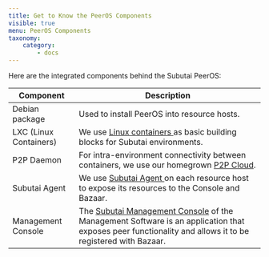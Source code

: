 ```yaml
---
title: Get to Know the PeerOS Components
visible: true
menu: PeerOS Components
taxonomy:
    category:
        - docs
---
```


Here are the integrated components behind the Subutai PeerOS:

|Component|Description|
|--------------|-------------------------------------------|
|Debian package|Used to install PeerOS into resource hosts.|
|LXC (Linux Containers)|We use <a href="https://linuxcontainers.org/lxc/introduction/"> Linux containers </a> as basic building blocks for Subutai environments.|
|P2P Daemon|For intra-environment connectivity between containers, we use our homegrown [P2P Cloud](https://github.com/subutai-io/p2p).|
|Subutai Agent|We use <a href="https://github.com/subutai-io/agent"> Subutai Agent </a> on each resource host to expose its resources to the Console and Bazaar.|
|Management Console|The [Subutai Management Console](software-components/using-management-console) of the Management Software is an application that exposes peer functionality and allows it to be registered with Bazaar.|
